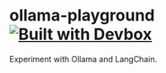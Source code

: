 # ollama-playground [![Built with Devbox](https://jetpack.io/img/devbox/shield_moon.svg)](https://jetpack.io/devbox/docs/contributor-quickstart/)

Experiment with Ollama and LangChain.

